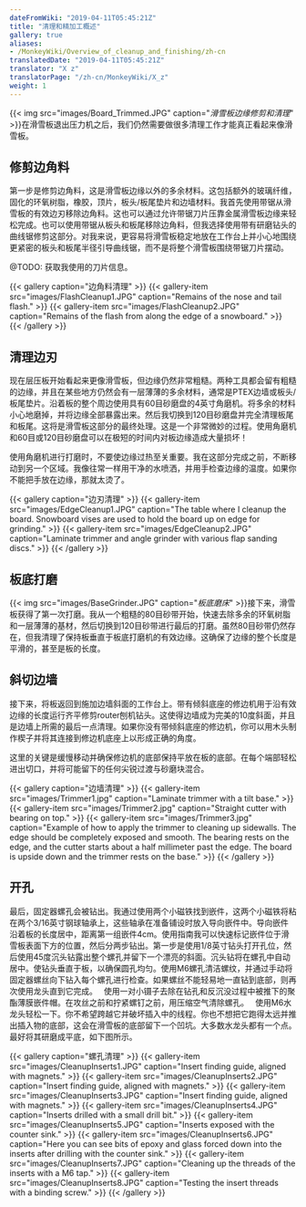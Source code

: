 ```yaml
---
dateFromWiki: "2019-04-11T05:45:21Z"
title: "清理和精加工概述"
gallery: true
aliases:
- /MonkeyWiki/Overview_of_cleanup_and_finishing/zh-cn
translatedDate: "2019-04-11T05:45:21Z"
translator: "X z"
translatorPage: "/zh-cn/MonkeyWiki/X_z"
weight: 1
---
```

{{< img src="images/Board_Trimmed.JPG" caption="_滑雪板边缘修剪和清理_" >}}在滑雪板退出压力机之后，我们仍然需要做很多清理工作才能真正看起来像滑雪板。
 

## 修剪边角料

 
第一步是修剪边角料，这是滑雪板边缘以外的多余材料。这包括额外的玻璃纤维，固化的环氧树脂，橡胶，顶片，板头/板尾垫片和边墙材料。我首先使用带锯从滑雪板的有效边刃移除边角料。这也可以通过允许带锯刀片压靠金属滑雪板边缘来轻松完成。也可以使用带锯从板头和板尾移除边角料，但我选择使用带有研磨钻头的曲线锯修剪这部分。对我来说，更容易将滑雪板稳定地放在工作台上并小心地围绕更紧密的板头和板尾半径引导曲线锯，而不是将整个滑雪板围绕带锯刀片摆动。 

@TODO: 获取我使用的刀片信息。

{{< gallery  caption="边角料清理" >}}
{{< gallery-item src="images/FlashCleanup1.JPG" caption="Remains of the nose and tail flash." >}}
{{< gallery-item src="images/FlashCleanup2.JPG" caption="Remains of the flash from along the edge of a snowboard." >}}
{{< /gallery >}}



## 清理边刃

 
现在层压板开始看起来更像滑雪板，但边缘仍然非常粗糙。两种工具都会留有粗糙的边缘，并且在某些地方仍然会有一层薄薄的多余材料，通常是PTEX边墙或板头/板尾垫片。沿着板的整个周边使用具有60目砂磨盘的4英寸角磨机。将多余的材料小心地磨掉，并将边缘全部暴露出来。然后我切换到120目砂磨盘并完全清理板尾和板尾。这将是滑雪板这部分的最终处理。这是一个非常微妙的过程。使用角磨机和60目或120目砂磨盘可以在极短的时间内对板边缘造成大量损坏！

使用角磨机进行打磨时，不要使边缘过热至关重要。我在这部分完成之前，不断移动到另一个区域。我像往常一样用干净的水喷洒，并用手检查边缘的温度。如果你不能把手放在边缘，那就太烫了。

{{< gallery  caption="边刃清理" >}}
{{< gallery-item src="images/EdgeCleanup1.JPG" caption="The table where I cleanup the board. Snowboard vises are used to hold the board up on edge for grinding." >}}
{{< gallery-item src="images/EdgeCleanup2.JPG" caption="Laminate trimmer and angle grinder with various flap sanding discs." >}}
{{< /gallery >}}

 

## 板底打磨

 
{{< img src="images/BaseGrinder.JPG" caption="_板底磨床_" >}}接下来，滑雪板获得了第一次打磨。我从一个粗糙的80目砂带开始，快速去除多余的环氧树脂和一层薄薄的基材，然后切换到120目砂带进行最后的打磨。虽然80目砂带仍然存在，但我清理了保持板垂直于板底打磨机的有效边缘。这确保了边缘的整个长度是平滑的，甚至是板的长度。


## 斜切边墙

 
接下来，将板返回到施加边墙斜面的工作台上。带有倾斜底座的修边机用于沿有效边缘的长度运行齐平修剪router刨机钻头。这使得边墙成为完美的10度斜面，并且是边墙上所需的最后一点清理。如果你没有带倾斜底座的修边机，你可以用木头制作楔子并将其连接到修边机底座上以形成正确的角度。

这里的关键是缓慢移动并确保修边机的底部保持平放在板的底部。在每个端部轻松进出切口，并将可能留下的任何尖锐过渡与砂磨块混合。

{{< gallery  caption="边墙清理" >}}
{{< gallery-item src="images/Trimmer1.jpg" caption="Laminate trimmer with a tilt base." >}}
{{< gallery-item src="images/Trimmer2.jpg" caption="Straight cutter with bearing on top." >}}
{{< gallery-item src="images/Trimmer3.jpg" caption="Example of how to apply the trimmer to cleaning up sidewalls. The edge should be completely exposed and smooth. The bearing rests on the edge, and the cutter starts about a half millimeter past the edge. The board is upside down and the trimmer rests on the base." >}}
{{< /gallery >}}

 

## 开孔

 
最后，固定器螺孔会被钻出。我通过使用两个小磁​​铁找到嵌件，这两个小磁铁将粘在两个3/16英寸钢球轴承上，这些轴承在准备铺设时放入导向嵌件中。导向嵌件沿着板的长度居中，距离第一组嵌件4cm。使用指南我可以快速标记嵌件位于滑雪板表面下方的位置，然后分两步钻出。第一步是使用1/8英寸钻头打开孔位，然后使用45度沉头钻露出整个螺孔并留下一个漂亮的斜面。沉头钻将在螺孔中自动居中。使钻头垂直于板，以确保圆孔均匀。使用M6螺孔清洁螺纹，并通过手动将固定器螺丝向下钻入每个螺孔进行检查。如果螺丝不能轻易地一直钻到底部，则再次使用龙头直到它完成。
 
使用一对小镊子去除在钻孔和反沉没过程中被推下的聚酯薄膜嵌件帽。在攻丝之前和拧紧螺钉之前，用压缩空气清除螺孔。
 
使用M6水龙头轻松一下。你不希望跨越它并破坏插入中的线程。你也不想把它跑得太远并推出插入物的底部，这会在滑雪板的底部留下一个凹坑。大多数水龙头都有一个点。最好将其研磨成平底，如下图所示。

{{< gallery  caption="螺孔清理" >}}
{{< gallery-item src="images/CleanupInserts1.JPG" caption="Insert finding guide, aligned with magnets." >}}
{{< gallery-item src="images/CleanupInserts2.JPG" caption="Insert finding guide, aligned with magnets." >}}
{{< gallery-item src="images/CleanupInserts3.JPG" caption="Insert finding guide, aligned with magnets." >}}
{{< gallery-item src="images/CleanupInserts4.JPG" caption="Inserts drilled with a small drill bit." >}}
{{< gallery-item src="images/CleanupInserts5.JPG" caption="Inserts exposed with the counter sink." >}}
{{< gallery-item src="images/CleanupInserts6.JPG" caption="Here you can see bits of epoxy and glass forced down into the inserts after drilling with the counter sink." >}}
{{< gallery-item src="images/CleanupInserts7.JPG" caption="Cleaning up the threads of the inserts with a M6 tap." >}}
{{< gallery-item src="images/CleanupInserts8.JPG" caption="Testing the insert threads with a binding screw." >}}
{{< /gallery >}}




